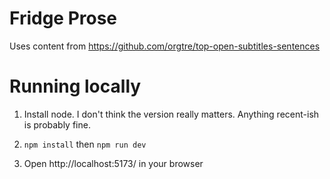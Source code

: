 # Fridge Prose

Uses content from https://github.com/orgtre/top-open-subtitles-sentences

# Running locally

1. Install node. I don't think the version really matters. Anything recent-ish
   is probably fine.

2. `npm install` then `npm run dev`

3. Open http://localhost:5173/ in your browser
